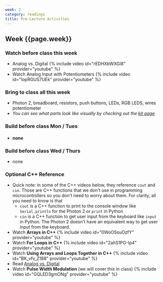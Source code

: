 ```yaml
---
week: 2
category: readings
title: Pre-Lecture Activities
---
```


## Week {{page.week}}

### Watch before class this week

* Analog vs. Digital 
  {% include video id="rEDHXbWXGl8" provider="youtube" %}
* Watch Analog Input with Potentiometers
  {% include video id="lopRGUS7UEk" provider="youtube" %}

### Bring to class all this week

- Photon 2, breadboard, resistors, push buttons, LEDs, RGB LEDS, wires potentiometer
- *You can see what parts look like visually by checking out the [kit page](https://reparke.github.io/ITP348-Physical-Computing/kit)*

### Build before class Mon / Tues 

- #### none

### Build before class Wed / Thurs 

- none

### Optional C++ Reference

* Quick note: in some of the C++ videos below, they reference `cout` and `cin`. Those are C++ functions that we don't use in programming microcontrollers so you don't need to worry about them. For clarity, all you need to know is that 
  * `cout` is a C++ function to print to the console window like `Serial.println` for the Photon 2 or `print` in Python
  * `cin` is a C++ function to get user input from the keyboard like `input` in Python. The Photon 2 doesn't have an equivalent way to get user input from the keyboard.
* Watch **Arrays in C++**
  {% include video id="0WoOSsuOzfY" provider="youtube" %}
* Watch **For Loops in C++**
  {% include video id="2ahS1PG-Ip4" provider="youtube" %}
* Watch **Using Arrays and Loops Together in C++**
  {% include video id="BK_vfv_Z188" provider="youtube" %}
* Read [Analog vs. Digital](https://learn.sparkfun.com/tutorials/analog-vs-digital/all)
* Watch **Pulse Width Modulation** (we will cover this in class)
  {% include video id="GQLED3gmONg" provider="youtube" %}
